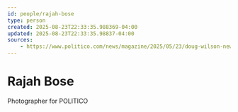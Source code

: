 ```yaml
---
id: people/rajah-bose
type: person
created: 2025-08-23T22:33:35.988369-04:00
updated: 2025-08-23T22:33:35.98837-04:00
sources:
    - https://www.politico.com/news/magazine/2025/05/23/doug-wilson-new-right-pastor-hegseth-trump-officials-00355376
---
```


# Rajah Bose

Photographer for POLITICO

